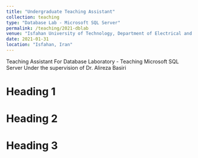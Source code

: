 ```yaml
---
title: "Undergraduate Teaching Assistant"
collection: teaching
type: "Database Lab - Microsoft SQL Server"
permalink: /teaching/2021-dblab
venue: "Isfahan University of Technology, Department of Electrical and Computer Engineering"
date: 2021-01-31
location: "Isfahan, Iran"
---
```


Teaching Assistant For Database Laboratory - Teaching Microsoft SQL Server
Under the supervision of Dr. Alireza Basiri

Heading 1
======

Heading 2
======

Heading 3
======